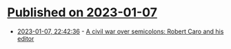 # [Published on 2023-01-07](index.md)

* [2023-01-07, 22:42:36](https://news.ycombinator.com/item?id=34293784) - [A civil war over semicolons: Robert Caro and his editor](https://www.theatlantic.com/books/archive/2023/01/turn-every-page-documentary-robert-caro-robert-gottlieb/672651/)
